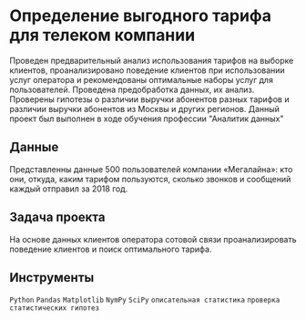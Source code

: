 #  Определение выгодного тарифа для телеком компании

Проведен предварительный анализ использования тарифов на выборке клиентов,
проанализировано поведение клиентов при использовании услуг оператора и
рекомендованы оптимальные наборы услуг для пользователей. Проведена предобработка
данных, их анализ. Проверены гипотезы о различии выручки абонентов разных тарифов и
различии выручки абонентов из Москвы и других регионов.
Данный проект был выполнен в ходе обучения профессии "Аналитик данных"

## Данные

Представленны данные 500 пользователей компании «Мегалайна»: кто они, откуда, каким тарифом пользуются, сколько звонков и сообщений каждый отправил за 2018 год. 

##  Задача проекта

На основе данных клиентов оператора сотовой связи проанализировать поведение клиентов и поиск оптимального тарифа.

##  Инструменты

`Python` `Pandas` `Matplotlib` `NymPy` `SciPy` `описательная статистика` `проверка статистических гипотез`
